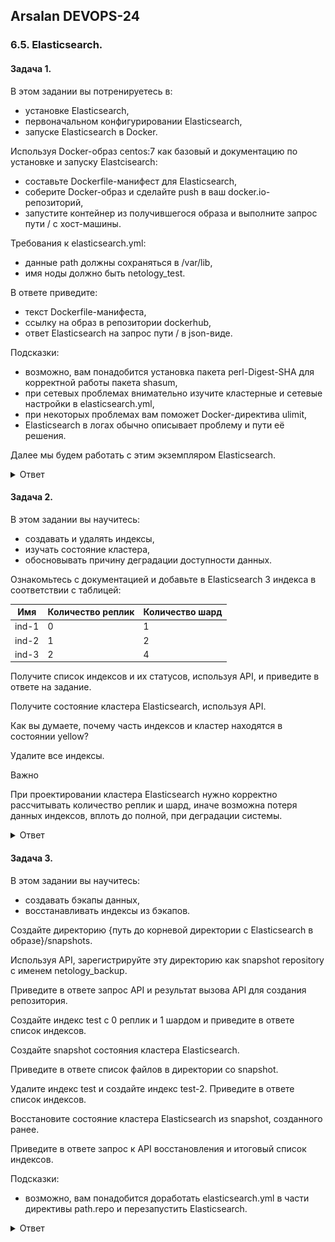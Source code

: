 ## Arsalan DEVOPS-24

### 6.5. Elasticsearch. 

#### Задача 1.

В этом задании вы потренируетесь в:
* установке Elasticsearch,
* первоначальном конфигурировании Elasticsearch,
* запуске Elasticsearch в Docker.

Используя Docker-образ centos:7 как базовый и документацию по установке и запуску Elastcisearch:
* составьте Dockerfile-манифест для Elasticsearch,
* соберите Docker-образ и сделайте push в ваш docker.io-репозиторий,
* запустите контейнер из получившегося образа и выполните запрос пути / c хост-машины.

Требования к elasticsearch.yml:
* данные path должны сохраняться в /var/lib,
* имя ноды должно быть netology_test.

В ответе приведите:
* текст Dockerfile-манифеста,
* ссылку на образ в репозитории dockerhub,
* ответ Elasticsearch на запрос пути / в json-виде.

Подсказки:
* возможно, вам понадобится установка пакета perl-Digest-SHA для корректной работы пакета shasum,
* при сетевых проблемах внимательно изучите кластерные и сетевые настройки в elasticsearch.yml,
* при некоторых проблемах вам поможет Docker-директива ulimit,
* Elasticsearch в логах обычно описывает проблему и пути её решения.

Далее мы будем работать с этим экземпляром Elasticsearch.

<details>
<summary>Ответ</summary>

![task1_1.png](65%2Ftask1_1.png)
![task1_1.5.png](65%2Ftask1_1.5.png)
![task1_2.png](65%2Ftask1_2.png)

https://hub.docker.com/r/arstomorrow/elastic/tags

</details>

#### Задача 2.

В этом задании вы научитесь:

* создавать и удалять индексы,
* изучать состояние кластера,
* обосновывать причину деградации доступности данных.

Ознакомьтесь с документацией и добавьте в Elasticsearch 3 индекса в соответствии с таблицей:

| Имя | Количество реплик | Количество шард |
|-----|-------------------|-----------------|
| ind-1| 0 | 1 |
| ind-2 | 1 | 2 |
| ind-3 | 2 | 4 |

Получите список индексов и их статусов, используя API, и приведите в ответе на задание.

Получите состояние кластера Elasticsearch, используя API.

Как вы думаете, почему часть индексов и кластер находятся в состоянии yellow?

Удалите все индексы.

Важно

При проектировании кластера Elasticsearch нужно корректно рассчитывать количество реплик и шард, 
иначе возможна потеря данных индексов, вплоть до полной, при деградации системы.

<details>
<summary>Ответ</summary>

![tash2_1.png](65%2Ftash2_1.png)
![task2_2.png](65%2Ftask2_2.png)
![task2_3.png](65%2Ftask2_3.png)
</details>

#### Задача 3.

В этом задании вы научитесь:
* создавать бэкапы данных,
* восстанавливать индексы из бэкапов.

Создайте директорию {путь до корневой директории с Elasticsearch в образе}/snapshots.

Используя API, зарегистрируйте эту директорию как snapshot repository c именем netology_backup.

Приведите в ответе запрос API и результат вызова API для создания репозитория.

Создайте индекс test с 0 реплик и 1 шардом и приведите в ответе список индексов.

Создайте snapshot состояния кластера Elasticsearch.

Приведите в ответе список файлов в директории со snapshot.

Удалите индекс test и создайте индекс test-2. Приведите в ответе список индексов.

Восстановите состояние кластера Elasticsearch из snapshot, созданного ранее.

Приведите в ответе запрос к API восстановления и итоговый список индексов.

Подсказки:
* возможно, вам понадобится доработать elasticsearch.yml в части директивы path.repo и перезапустить Elasticsearch.

<details>
<summary>Ответ</summary>

![task3_0.png](65%2Ftask3_0.png)
![task3_1.png](65%2Ftask3_1.png)
![task3_2.png](65%2Ftask3_2.png)
![task3_3.png](65%2Ftask3_3.png)
![task3_4.png](65%2Ftask3_4.png)
</details>